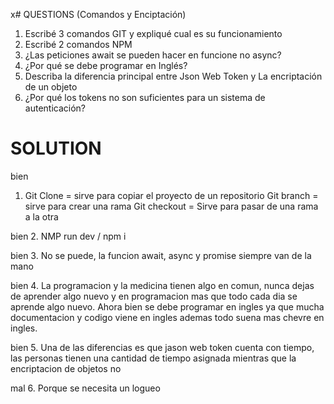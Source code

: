 x# QUESTIONS (Comandos y Enciptación)

1. Escribé 3 comandos GIT y expliqué cual es su funcionamiento
2. Escribé 2 comandos NPM
3. ¿Las peticiones await se pueden hacer en funcione no async?
4. ¿Por qué se debe programar en Inglés?
5. Describa la diferencia principal entre Json Web Token y La encriptación de un objeto
6. ¿Por qué los tokens no son suficientes para un sistema de autenticación?

# SOLUTION

bien

1.  Git Clone = sirve para copiar el proyecto de un repositorio
    Git branch = sirve para crear una rama
    Git checkout = Sirve para pasar de una rama a la otra

bien 2. NMP run dev / npm i

bien 3. No se puede, la funcion await, async y promise siempre van de la mano

bien 4. La programacion y la medicina tienen algo en comun, nunca dejas de aprender algo nuevo y en programacion mas que todo cada dia se aprende algo nuevo. Ahora bien se debe programar en ingles ya que mucha documentacion y codigo viene en ingles ademas todo suena mas chevre en ingles.

bien 5. Una de las diferencias es que jason web token cuenta con tiempo, las personas tienen una cantidad de tiempo asignada mientras que la encriptacion de objetos no

mal 6. Porque se necesita un logueo
